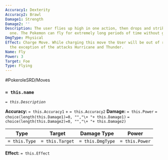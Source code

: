 ```yaml
---
Accuracy1: Dexterity
Accuracy2: Brawl
Damage1: Strength
Damage2: ''
Description: The user flies up high in one action, then drops and strikes in the next
  one. The Pokemon can fly for extremely long periods of time without getting tired.
DmgType: Physical
Effect: Charge Move. While charging this move the User will be out of range, with
  the exception of the attacks Hurricane and Thunder.
Name: Fly
Power: 3
Target: Foe
Type: Flying
---
```


#PokeroleSRD/Moves

### `= this.name` 
*`= this.Description`*

**Accuracy:** `= this.Accuracy1` + `= this.Accuracy2`
**Damage:** `= this.Power` `= choice(length(this.Damage1)=0, "","\+ "+ this.Damage1)` `= choice(length(this.Damage2)=0, "","\+ "+ this.Damage2)`

| Type          | Target          | Damage Type          | Power          |
| ------------- | --------------- | ---------------- | -------------- |
| `= this.Type` | `= this.Target` | `= this.DmgType` | `= this.Power` | 

**Effect:** `= this.Effect`